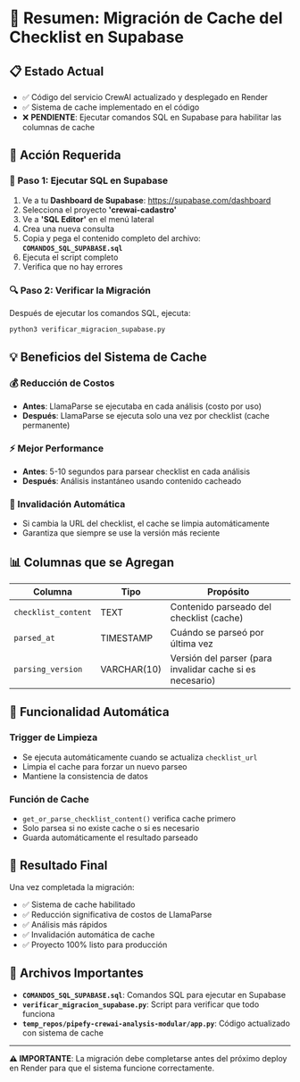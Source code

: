 # 🚀 Resumen: Migración de Cache del Checklist en Supabase

## 📋 Estado Actual
- ✅ Código del servicio CrewAI actualizado y desplegado en Render
- ✅ Sistema de cache implementado en el código
- ❌ **PENDIENTE**: Ejecutar comandos SQL en Supabase para habilitar las columnas de cache

## 🎯 Acción Requerida

### 📝 Paso 1: Ejecutar SQL en Supabase
1. Ve a tu **Dashboard de Supabase**: https://supabase.com/dashboard
2. Selecciona el proyecto **'crewai-cadastro'**
3. Ve a **'SQL Editor'** en el menú lateral
4. Crea una nueva consulta
5. Copia y pega el contenido completo del archivo: **`COMANDOS_SQL_SUPABASE.sql`**
6. Ejecuta el script completo
7. Verifica que no hay errores

### 🔍 Paso 2: Verificar la Migración
Después de ejecutar los comandos SQL, ejecuta:
```bash
python3 verificar_migracion_supabase.py
```

## 💡 Beneficios del Sistema de Cache

### 💰 Reducción de Costos
- **Antes**: LlamaParse se ejecutaba en cada análisis (costo por uso)
- **Después**: LlamaParse se ejecuta solo una vez por checklist (cache permanente)

### ⚡ Mejor Performance
- **Antes**: 5-10 segundos para parsear checklist en cada análisis
- **Después**: Análisis instantáneo usando contenido cacheado

### 🔄 Invalidación Automática
- Si cambia la URL del checklist, el cache se limpia automáticamente
- Garantiza que siempre se use la versión más reciente

## 📊 Columnas que se Agregan

| Columna | Tipo | Propósito |
|---------|------|-----------|
| `checklist_content` | TEXT | Contenido parseado del checklist (cache) |
| `parsed_at` | TIMESTAMP | Cuándo se parseó por última vez |
| `parsing_version` | VARCHAR(10) | Versión del parser (para invalidar cache si es necesario) |

## 🔧 Funcionalidad Automática

### Trigger de Limpieza
- Se ejecuta automáticamente cuando se actualiza `checklist_url`
- Limpia el cache para forzar un nuevo parseo
- Mantiene la consistencia de datos

### Función de Cache
- `get_or_parse_checklist_content()` verifica cache primero
- Solo parsea si no existe cache o si es necesario
- Guarda automáticamente el resultado parseado

## 🎉 Resultado Final

Una vez completada la migración:
- ✅ Sistema de cache habilitado
- ✅ Reducción significativa de costos de LlamaParse
- ✅ Análisis más rápidos
- ✅ Invalidación automática de cache
- ✅ Proyecto 100% listo para producción

## 📁 Archivos Importantes

- **`COMANDOS_SQL_SUPABASE.sql`**: Comandos SQL para ejecutar en Supabase
- **`verificar_migracion_supabase.py`**: Script para verificar que todo funciona
- **`temp_repos/pipefy-crewai-analysis-modular/app.py`**: Código actualizado con sistema de cache

---

**⚠️ IMPORTANTE**: La migración debe completarse antes del próximo deploy en Render para que el sistema funcione correctamente. 